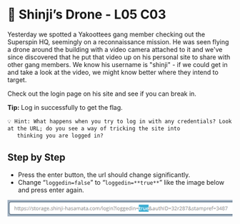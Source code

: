 # 🐼 Shinji’s Drone - L05 C03

Yesterday we spotted a Yakoottees gang member checking out the Superspin HQ, seemingly on a reconnaissance mission. He was seen flying a drone around the building with a video camera attached to it and we've since discovered that he put that video up on his personal site to share with other gang members. We know his username is "shinji" - if we could get in and take a look at the video, we might know better where they intend to target.

Check out the login page on his site and see if you can break in.

**Tip:** Log in successfully to get the flag.

```
💡 Hint: What happens when you try to log in with any credentials? Look at the URL; do you see a way of tricking the site into
   thinking you are logged in?
```

## Step by Step

- Press the enter button, the url should change significantly.
- Change “`loggedin=false`” to “`loggedin=**true**`” like the image below and press enter again.

![image of url](/assets/shinjisdrone1.png)
